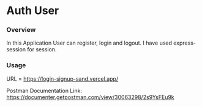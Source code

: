 # Auth User

### Overview

In this Application User can register, login and logout. I have used express-session for session.

### Usage

URL = https://login-signup-sand.vercel.app/

Postman Documentation Link: https://documenter.getpostman.com/view/30063298/2s9YsFEu9k
